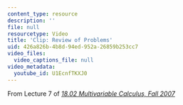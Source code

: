 ```yaml
---
content_type: resource
description: ''
file: null
resourcetype: Video
title: 'Clip: Review of Problems'
uid: 426a826b-4b8d-94ed-952a-26859b253cc7
video_files:
  video_captions_file: null
video_metadata:
  youtube_id: U1EcnfTKXJ0
---
```


From Lecture 7 of [_18.02 Multivariable Calculus, Fall 2007_](/courses/18-02-multivariable-calculus-fall-2007/pages/video-lectures)